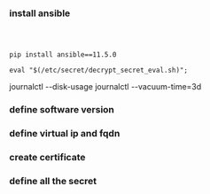 ### install ansible
```



pip install ansible==11.5.0

eval "$(/etc/secret/decrypt_secret_eval.sh)"; 
```
journalctl --disk-usage
journalctl --vacuum-time=3d

### define software version


### define virtual ip and fqdn

### create certificate 


### define all the secret

